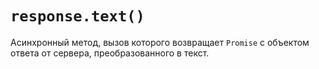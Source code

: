 # `response.text()`

Асинхронный метод, вызов которого возвращает `Promise` c объектом ответа от сервера, преобразованного в текст.
